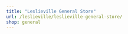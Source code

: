 ```yaml
---
title: "Leslieville General Store"
url: /leslieville/leslieville-general-store/
shop: general
---
```

